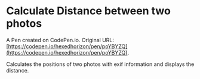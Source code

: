 # Calculate Distance between two photos

A Pen created on CodePen.io. Original URL: [https://codepen.io/hexedhorizon/pen/poYBYZQ](https://codepen.io/hexedhorizon/pen/poYBYZQ).

Calculates the positions of two photos with exif information and displays the distance.